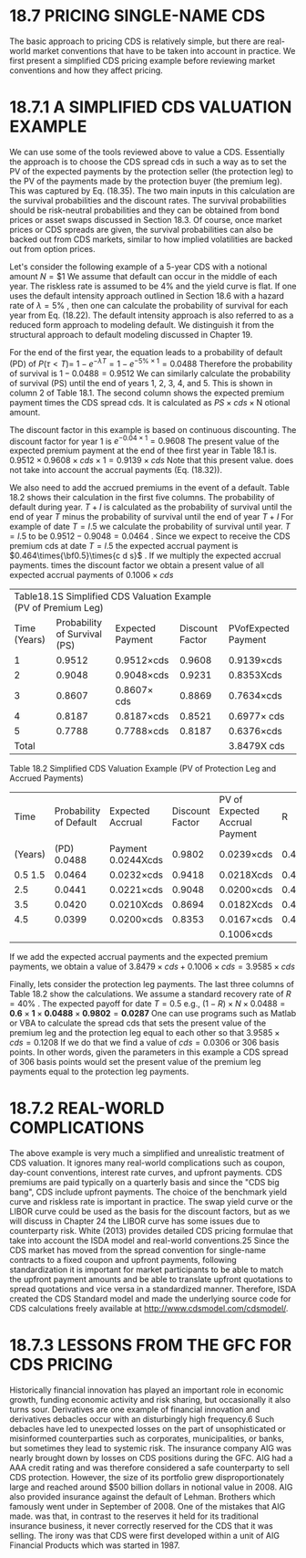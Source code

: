 # 18.7 PRICING SINGLE-NAME CDS  

The basic approach to pricing CDS is relatively simple, but there are real-world market conventions that have to be taken into account in practice. We first present a simplified CDS pricing example before reviewing market conventions and how they affect pricing.  

# 18.7.1 A SIMPLIFIED CDS VALUATION EXAMPLE  

We can use some of the tools reviewed above to value a CDS. Essentially the approach is to choose the CDS spread cds in such a way as to set the PV of the expected payments by the protection seller (the protection leg) to the PV of the payments made by the protection buyer (the premium leg). This was captured by Eq. (18.35). The two main inputs in this calculation are the survival probabilities and the discount rates. The survival probabilities should be risk-neutral probabilities and they can be obtained from bond prices or asset swaps discussed in Section 18.3. Of course, once market prices or CDS spreads are given, the survival probabilities can also be backed out from CDS markets, similar to how implied volatilities are backed out from option prices.  

Let's consider the following example of a 5-year CDS with a notional amount $N=\$1$ We assume that default can occur in the middle of each year. The riskless rate is assumed to be $4\%$ and the yield curve is flat. If one uses the default intensity approach outlined in Section 18.6 with a hazard rate of $\lambda=5\%$ , then one can calculate the probability of survival for each year from Eq. (18.22). The default intensity approach is also referred to as a reduced form approach to modeling default. We distinguish it from the structural approach to default modeling discussed in Chapter 19.  

For the end of the first year, the equation leads to a probability of default (PD) of $P(\tau<T)=$ $1-e^{-\lambda T}=1-e^{-5\%\times1}=0.0488$ Therefore the probability of survival is $1-0.0488=0.9512$ We can similarly calculate the probability of survival (PS) until the end of years 1, 2, 3, 4, and 5. This is shown in column 2 of Table 18.1. The second column shows the expected premium payment times the CDS spread cds. It is calculated as $P S\times c d s\times\mathrm{N}$ otional amount.  

The discount factor in this example is based on continuous discounting. The discount factor for year 1 is $e^{-0.04\times1}=0.9608$ The present value of the expected premium payment at the end of thee first year in Table 18.1 is. $0.9512\times0.9608\times c d s\times1=0.9139\times c d s$ Note that this present value. does not take into account the accrual payments (Eq. (18.32)).  

We also need to add the accrued premiums in the event of a default. Table 18.2 shows their calculation in the first five columns. The probability of default during year. $T+I$ is calculated as the probability of survival until the end of year $T$ minus the probability of survival until the end of year $T+I$ For example of date $T=I.5$ we calculate the probability of survival until year. $T=l.5$ to be $0.9512-0.9048=0.0464$ . Since we expect to receive the CDS premium cds at date $T=l.5$ the expected accrual payment is $0.464\times{\bf0.5}\times{c d s}$ . If we multiply the expected accrual payments. times the discount factor we obtain a present value of all expected accrual payments of $0.1006\times c d s$  

<html><body><table><tr><td colspan="4">Table18.1S Simplified CDS Valuation Example (PV of Premium Leg)</td></tr><tr><td>Time (Years)</td><td>Probability of Survival (PS)</td><td>Expected Payment</td><td>Discount Factor</td><td>PVofExpected Payment</td></tr><tr><td>1</td><td>0.9512</td><td>0.9512×cds</td><td>0.9608</td><td>0.9139×cds</td></tr><tr><td>2</td><td>0.9048</td><td>0.9048×cds</td><td>0.9231</td><td>0.8353Xcds</td></tr><tr><td>3</td><td>0.8607</td><td>0.8607× cds</td><td>0.8869</td><td>0.7634×cds</td></tr><tr><td>4</td><td>0.8187</td><td>0.8187×cds</td><td>0.8521</td><td>0.6977× cds</td></tr><tr><td>5</td><td>0.7788</td><td>0.7788×cds</td><td>0.8187</td><td>0.6376×cds</td></tr><tr><td>Total</td><td></td><td></td><td></td><td>3.8479X cds</td></tr></table></body></html>  

Table 18.2 Simplified CDS Valuation Example (PV of Protection Leg and Accrued Payments)   


<html><body><table><tr><td>Time</td><td>Probability of Default</td><td>Expected Accrual</td><td>Discount Factor</td><td>PV of Expected Accrual Payment</td><td>R</td><td>Expected</td><td>PV of Expected</td></tr><tr><td>(Years)</td><td>(PD) 0.0488</td><td>Payment 0.0244Xcds</td><td>0.9802</td><td>0.0239×cds</td><td>0.4</td><td>Payoff 0.0293</td><td>Payoff 0.0287</td></tr><tr><td>0.5 1.5</td><td>0.0464</td><td>0.0232×cds</td><td>0.9418</td><td>0.0218Xcds</td><td>0.4</td><td>0.0278</td><td>0.0262</td></tr><tr><td>2.5</td><td>0.0441</td><td>0.0221×cds</td><td>0.9048</td><td>0.0200×cds</td><td>0.4</td><td>0.0265</td><td>0.0240</td></tr><tr><td>3.5</td><td>0.0420</td><td>0.0210Xcds</td><td>0.8694</td><td>0.0182Xcds</td><td>0.4</td><td>0.0252</td><td>0.0219</td></tr><tr><td>4.5</td><td>0.0399</td><td>0.0200×cds</td><td>0.8353</td><td>0.0167×cds</td><td>0.4</td><td>0.0240</td><td>0.0200</td></tr><tr><td></td><td></td><td></td><td></td><td>0.1006×cds</td><td></td><td></td><td>0.1208</td></tr></table></body></html>  

If we add the expected accrual payments and the expected premium payments, we obtain a value of $3.8479\times c d s+0.1006\times c d s=3.9585\times c d s$  

Finally, lets consider the protection leg payments. The last three columns of Table 18.2 show the calculations. We assume a standard recovery rate of $R=40\%$ . The expected payoff for date $T=0.5$ e.g., $(1-R)\times N\times0.0488=\mathbf{0.6}\times\mathbf{1}\times\mathbf{0.0488}\times\mathbf{0.9802}=\mathbf{0.0287}$ One can use programs such as Matlab or VBA to calculate the spread cds that sets the present value of the premium leg and the protection leg equal to each other so that $3.9585\times c d s=0.1208$ If we do that we find a value of $c d s=0.0306$ or 306 basis points. In other words, given the parameters in this example a CDS spread of 306 basis points would set the present value of the premium leg payments equal to the protection leg payments.  

# 18.7.2 REAL-WORLD COMPLICATIONS  

The above example is very much a simplified and unrealistic treatment of CDS valuation. It ignores many real-world complications such as coupon, day-count conventions, interest rate curves, and upfront payments. CDS premiums are paid typically on a quarterly basis and since the "CDS big bang", CDS include upfront payments. The choice of the benchmark yield curve and riskless rate is important in practice. The swap yield curve or the LIBOR curve could be used as the basis for the discount factors, but as we will discuss in Chapter 24 the LIBOR curve has some issues due to counterparty risk. White (2013) provides detailed CDS pricing formulae that take into account the ISDA model and real-world conventions.25 Since the CDS market has moved from the spread convention for single-name contracts to a fixed coupon and upfront payments, following standardization it is important for market participants to be able to match the upfront payment amounts and be able to translate upfront quotations to spread quotations and vice versa in a standardized manner. Therefore, ISDA created the CDS Standard model and made the underlying source code for CDS calculations freely available at http://www.cdsmodel.com/cdsmodel/.  

# 18.7.3 LESSONS FROM THE GFC FOR CDS PRICING  

Historically financial innovation has played an important role in economic growth, funding economic activity and risk sharing, but occasionally it also turns sour. Derivatives are one example of financial innovation and derivatives debacles occur with an disturbingly high frequency.6 Such debacles have led to unexpected losses on the part of unsophisticated or misinformed counterparties such as corporates, municipalities, or banks, but sometimes they lead to systemic risk. The insurance company AIG was nearly brought down by losses on CDS positions during the GFC. AIG had a AAA credit rating and was therefore considered a safe counterparty to sell CDS protection. However, the size of its portfolio grew disproportionately large and reached around $\$500$ billion dollars in notional value in 2008. AIG also provided insurance against the default of Lehman. Brothers which famously went under in September of 2008. One of the mistakes that AIG made. was that, in contrast to the reserves it held for its traditional insurance business, it never correctly reserved for the CDS that it was selling. The irony was that CDS were first developed within a unit of AIG Financial Products which was started in 1987.  
